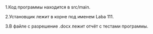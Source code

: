 1.Код программы находится в src/main.

2.Установщик лежит в корне под именем Laba 111.

3.В файле с разрешение .docx лежит отчёт с тестами программы.
